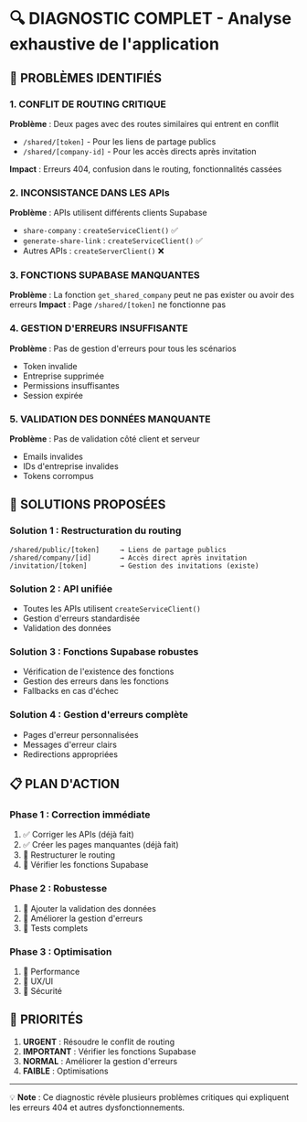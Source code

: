 # 🔍 DIAGNOSTIC COMPLET - Analyse exhaustive de l'application

## 🚨 PROBLÈMES IDENTIFIÉS

### 1. CONFLIT DE ROUTING CRITIQUE
**Problème** : Deux pages avec des routes similaires qui entrent en conflit
- `/shared/[token]` - Pour les liens de partage publics
- `/shared/[company-id]` - Pour les accès directs après invitation

**Impact** : Erreurs 404, confusion dans le routing, fonctionnalités cassées

### 2. INCONSISTANCE DANS LES APIs
**Problème** : APIs utilisent différents clients Supabase
- `share-company` : `createServiceClient()` ✅
- `generate-share-link` : `createServiceClient()` ✅
- Autres APIs : `createServerClient()` ❌

### 3. FONCTIONS SUPABASE MANQUANTES
**Problème** : La fonction `get_shared_company` peut ne pas exister ou avoir des erreurs
**Impact** : Page `/shared/[token]` ne fonctionne pas

### 4. GESTION D'ERREURS INSUFFISANTE
**Problème** : Pas de gestion d'erreurs pour tous les scénarios
- Token invalide
- Entreprise supprimée
- Permissions insuffisantes
- Session expirée

### 5. VALIDATION DES DONNÉES MANQUANTE
**Problème** : Pas de validation côté client et serveur
- Emails invalides
- IDs d'entreprise invalides
- Tokens corrompus

## 🔧 SOLUTIONS PROPOSÉES

### Solution 1 : Restructuration du routing
```
/shared/public/[token]     → Liens de partage publics
/shared/company/[id]       → Accès direct après invitation
/invitation/[token]        → Gestion des invitations (existe)
```

### Solution 2 : API unifiée
- Toutes les APIs utilisent `createServiceClient()`
- Gestion d'erreurs standardisée
- Validation des données

### Solution 3 : Fonctions Supabase robustes
- Vérification de l'existence des fonctions
- Gestion des erreurs dans les fonctions
- Fallbacks en cas d'échec

### Solution 4 : Gestion d'erreurs complète
- Pages d'erreur personnalisées
- Messages d'erreur clairs
- Redirections appropriées

## 📋 PLAN D'ACTION

### Phase 1 : Correction immédiate
1. ✅ Corriger les APIs (déjà fait)
2. ✅ Créer les pages manquantes (déjà fait)
3. 🔄 Restructurer le routing
4. 🔄 Vérifier les fonctions Supabase

### Phase 2 : Robustesse
1. 🔄 Ajouter la validation des données
2. 🔄 Améliorer la gestion d'erreurs
3. 🔄 Tests complets

### Phase 3 : Optimisation
1. 🔄 Performance
2. 🔄 UX/UI
3. 🔄 Sécurité

## 🎯 PRIORITÉS

1. **URGENT** : Résoudre le conflit de routing
2. **IMPORTANT** : Vérifier les fonctions Supabase
3. **NORMAL** : Améliorer la gestion d'erreurs
4. **FAIBLE** : Optimisations

---

💡 **Note** : Ce diagnostic révèle plusieurs problèmes critiques qui expliquent les erreurs 404 et autres dysfonctionnements. 